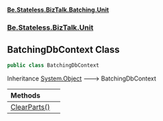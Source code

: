 #### [Be.Stateless.BizTalk.Batching.Unit](README.md 'README')
### [Be.Stateless.BizTalk.Unit](Be.Stateless.BizTalk.Unit.md 'Be.Stateless.BizTalk.Unit')

## BatchingDbContext Class

```csharp
public class BatchingDbContext
```

Inheritance [System.Object](https://docs.microsoft.com/en-us/dotnet/api/System.Object 'System.Object') &#129106; BatchingDbContext

| Methods | |
| :--- | :--- |
| [ClearParts()](BatchingDbContext.ClearParts().md 'Be.Stateless.BizTalk.Unit.BatchingDbContext.ClearParts()') | |

